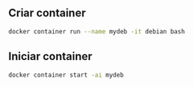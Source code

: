 ## Criar container
```bash
docker container run --name mydeb -it debian bash
``` 

## Iniciar container
```bash
docker container start -ai mydeb
```